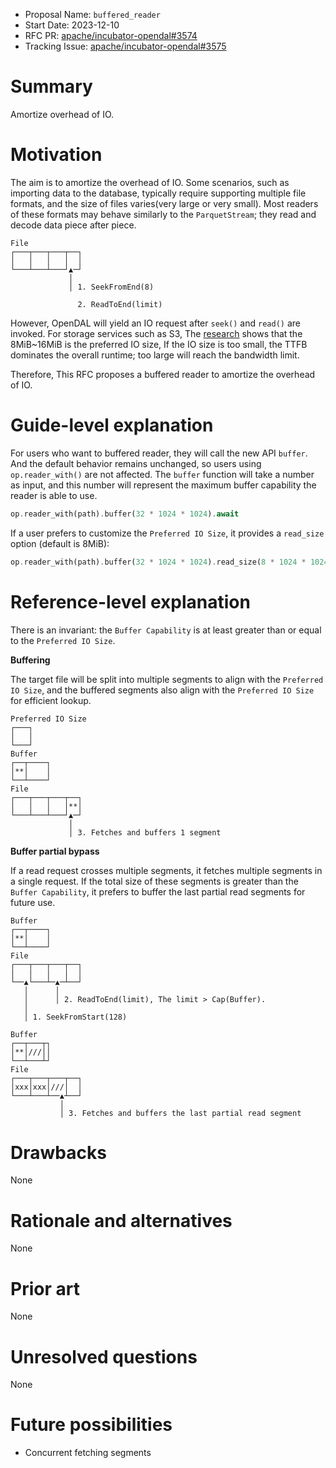 - Proposal Name: `buffered_reader`
- Start Date: 2023-12-10
- RFC PR: [apache/incubator-opendal#3574](https://github.com/apache/incubator-opendal/pull/3734)
- Tracking Issue: [apache/incubator-opendal#3575](https://github.com/apache/incubator-opendal/issues/3735)

# Summary

Amortize overhead of IO.

# Motivation

The aim is to amortize the overhead of IO. Some scenarios, such as importing data to the database, typically require supporting multiple file formats, and the size of files varies(very large or very small). Most readers of these formats may behave similarly to the `ParquetStream`; they read and decode data piece after piece.

```
File
┌───┬───┬───┬──┐
│   │   │   │  │
└───┴───┴───┘▲─┘
             │
             │ 1. SeekFromEnd(8)

               2. ReadToEnd(limit)
```

However, OpenDAL will yield an IO request after `seek()` and `read()` are invoked. For storage services such as S3, The [research](https://www.vldb.org/pvldb/vol16/p2769-durner.pdf) shows that the 8MiB~16MiB is the preferred IO size, If the IO size is too small, the TTFB dominates the overall runtime; too large will reach the bandwidth limit.

Therefore, This RFC proposes a buffered reader to amortize the overhead of IO.

# Guide-level explanation

For users who want to buffered reader, they will call the new API `buffer`. And the default behavior remains unchanged, so users using `op.reader_with()` are not affected. The `buffer` function will take a number as input, and this number will represent the maximum buffer capability the reader is able to use. 

```rust
op.reader_with(path).buffer(32 * 1024 * 1024).await
```

If a user prefers to customize the `Preferred IO Size`, it provides a `read_size` option (default is 8MiB):

```rust
op.reader_with(path).buffer(32 * 1024 * 1024).read_size(8 * 1024 * 1024).await
```

# Reference-level explanation

There is an invariant: the `Buffer Capability` is at least greater than or equal to the `Preferred IO Size`.

**Buffering**

The target file will be split into multiple segments to align with the `Preferred IO Size`, and the buffered segments also align with the `Preferred IO Size` for efficient lookup.

```
Preferred IO Size
┌───┐
│   │
└───┘
Buffer
┌──┬────┐
│**│    │
└──┴────┘
File
┌───┬───┬───┬──┐
│   │   │   │**│
└───┴───┴───┘▲─┘
             │
             │ 3. Fetches and buffers 1 segment
```

**Buffer partial bypass**

If a read request crosses multiple segments, it fetches multiple segments in a single request. If the total size of these segments is greater than the `Buffer Capability`, it prefers to buffer the last partial read segments for future use.

```
Buffer
┌──┬────┐
│**│    │
└──┴────┘
File
┌───┬───┬───┬──┐
│   │   │   │  │
└──▲└───┴─▲─┴──┘
   │      │
   │      │ 2. ReadToEnd(limit), The limit > Cap(Buffer).
   │
   │ 1. SeekFromStart(128)
```

```
Buffer
┌──┬───┬┐
│**│///││
└──┴───┴┘
File
┌───┬───┬───┬──┐
│xxx│xxx│///│  │
└───┴───┴──▲┴──┘
           │
           │ 3. Fetches and buffers the last partial read segment
```

# Drawbacks
None

# Rationale and alternatives
None

# Prior art
None

# Unresolved questions
None

# Future possibilities
- Concurrent fetching segments
